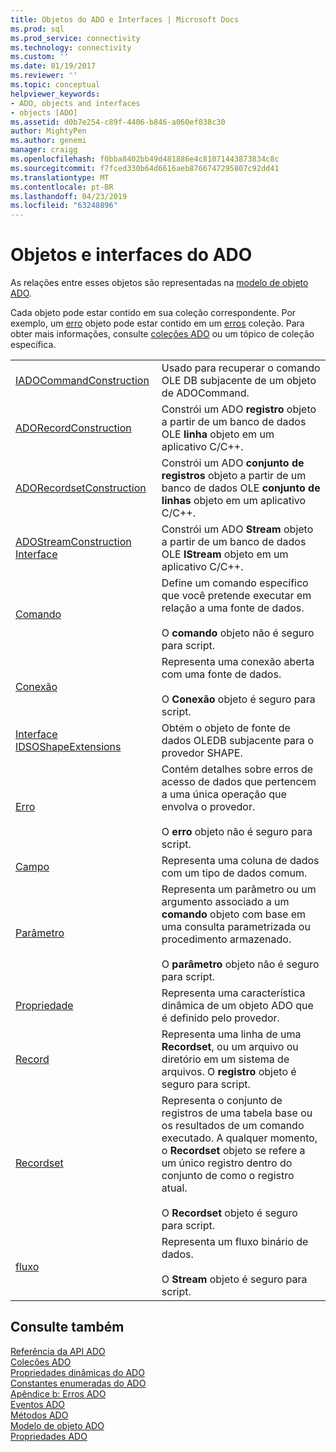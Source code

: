 ```yaml
---
title: Objetos do ADO e Interfaces | Microsoft Docs
ms.prod: sql
ms.prod_service: connectivity
ms.technology: connectivity
ms.custom: ''
ms.date: 01/19/2017
ms.reviewer: ''
ms.topic: conceptual
helpviewer_keywords:
- ADO, objects and interfaces
- objects [ADO]
ms.assetid: d0b7e254-c89f-4406-b846-a060ef038c30
author: MightyPen
ms.author: genemi
manager: craigg
ms.openlocfilehash: f0bba8402bb49d481886e4c81071443873834c8c
ms.sourcegitcommit: f7fced330b64d6616aeb8766747295807c92dd41
ms.translationtype: MT
ms.contentlocale: pt-BR
ms.lasthandoff: 04/23/2019
ms.locfileid: "63248896"
---
```

# <a name="ado-objects-and-interfaces"></a>Objetos e interfaces do ADO
As relações entre esses objetos são representadas na [modelo de objeto ADO](../../../ado/reference/ado-api/ado-object-model.md).  
  
 Cada objeto pode estar contido em sua coleção correspondente. Por exemplo, um [erro](../../../ado/reference/ado-api/error-object.md) objeto pode estar contido em um [erros](../../../ado/reference/ado-api/errors-collection-ado.md) coleção. Para obter mais informações, consulte [coleções ADO](../../../ado/reference/ado-api/ado-collections.md) ou um tópico de coleção específica.  
  
|||  
|-|-|  
|[IADOCommandConstruction](https://msdn.microsoft.com/library/windows/desktop/aa965677.aspx)|Usado para recuperar o comando OLE DB subjacente de um objeto de ADOCommand.|  
|[ADORecordConstruction](../../../ado/reference/ado-api/adorecordconstruction-interface.md)|Constrói um ADO **registro** objeto a partir de um banco de dados OLE **linha** objeto em um aplicativo C/C++.|  
|[ADORecordsetConstruction](../../../ado/reference/ado-api/adorecordsetconstruction-interface.md)|Constrói um ADO **conjunto de registros** objeto a partir de um banco de dados OLE **conjunto de linhas** objeto em um aplicativo C/C++.|  
|[ADOStreamConstruction Interface](../../../ado/reference/ado-api/adostreamconstruction-interface.md)|Constrói um ADO **Stream** objeto a partir de um banco de dados OLE **IStream** objeto em um aplicativo C/C++.|  
|[Comando](../../../ado/reference/ado-api/command-object-ado.md)|Define um comando específico que você pretende executar em relação a uma fonte de dados.<br /><br /> O **comando** objeto não é seguro para script.|  
|[Conexão](../../../ado/reference/ado-api/connection-object-ado.md)|Representa uma conexão aberta com uma fonte de dados.<br /><br /> O **Conexão** objeto é seguro para script.|  
|[Interface IDSOShapeExtensions](../../../ado/reference/ado-api/idsoshapeextensions-interface.md)|Obtém o objeto de fonte de dados OLEDB subjacente para o provedor SHAPE.|  
|[Erro](../../../ado/reference/ado-api/error-object.md)|Contém detalhes sobre erros de acesso de dados que pertencem a uma única operação que envolva o provedor.<br /><br /> O **erro** objeto não é seguro para script.|  
|[Campo](../../../ado/reference/ado-api/field-object.md)|Representa uma coluna de dados com um tipo de dados comum.|  
|[Parâmetro](../../../ado/reference/ado-api/parameter-object.md)|Representa um parâmetro ou um argumento associado a um **comando** objeto com base em uma consulta parametrizada ou procedimento armazenado.<br /><br /> O **parâmetro** objeto não é seguro para script.|  
|[Propriedade](../../../ado/reference/ado-api/property-object-ado.md)|Representa uma característica dinâmica de um objeto ADO que é definido pelo provedor.|  
|[Record](../../../ado/reference/ado-api/record-object-ado.md)|Representa uma linha de uma **Recordset**, ou um arquivo ou diretório em um sistema de arquivos. O **registro** objeto é seguro para script.|  
|[Recordset](../../../ado/reference/ado-api/recordset-object-ado.md)|Representa o conjunto de registros de uma tabela base ou os resultados de um comando executado. A qualquer momento, o **Recordset** objeto se refere a um único registro dentro do conjunto de como o registro atual.<br /><br /> O **Recordset** objeto é seguro para script.|  
|[fluxo](../../../ado/reference/ado-api/stream-object-ado.md)|Representa um fluxo binário de dados.<br /><br /> O **Stream** objeto é seguro para script.|  
  
## <a name="see-also"></a>Consulte também  
 [Referência da API ADO](../../../ado/reference/ado-api/ado-api-reference.md)   
 [Coleções ADO](../../../ado/reference/ado-api/ado-collections.md)   
 [Propriedades dinâmicas do ADO](../../../ado/reference/ado-api/ado-dynamic-properties.md)   
 [Constantes enumeradas do ADO](../../../ado/reference/ado-api/ado-enumerated-constants.md)   
 [Apêndice b: Erros ADO](../../../ado/guide/appendixes/appendix-b-ado-errors.md)   
 [Eventos ADO](../../../ado/reference/ado-api/ado-events.md)   
 [Métodos ADO](../../../ado/reference/ado-api/ado-methods.md)   
 [Modelo de objeto ADO](../../../ado/reference/ado-api/ado-object-model.md)   
 [Propriedades ADO](../../../ado/reference/ado-api/ado-properties.md)
